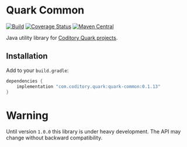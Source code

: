 # Quark Common

[![Build](https://github.com/coditory/quark-common/actions/workflows/build.yml/badge.svg)](https://github.com/coditory/quark-common/actions/workflows/build.yml)
[![Coverage Status](https://coveralls.io/repos/github/coditory/quark-common/badge.svg)](https://coveralls.io/github/coditory/quark-common)
[![Maven Central](https://maven-badges.herokuapp.com/maven-central/com.coditory.quark/quark-common/badge.svg)](https://mvnrepository.com/artifact/com.coditory.quark/quark-common)

Java utility library for [Coditory Quark projects](https://github.com/topics/coditory-quark).

## Installation
Add to your `build.gradle`:

```gradle
dependencies {
    implementation "com.coditory.quark:quark-common:0.1.13"
}
```

# Warning
Until version `1.0.0` this library is under heavy development.
The API may change without backward compatibility.
